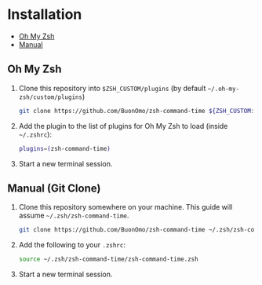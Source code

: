 # Installation

* [Oh My Zsh](#oh-my-zsh)
* [Manual](#manual-git-clone)

## Oh My Zsh

1. Clone this repository into `$ZSH_CUSTOM/plugins` (by default `~/.oh-my-zsh/custom/plugins`)

    ```sh
    git clone https://github.com/BuonOmo/zsh-command-time ${ZSH_CUSTOM:-~/.oh-my-zsh/custom}/plugins/zsh-command-time
    ```

2. Add the plugin to the list of plugins for Oh My Zsh to load (inside `~/.zshrc`):

    ```sh
    plugins=(zsh-command-time)
    ```

3. Start a new terminal session.

## Manual (Git Clone)

1. Clone this repository somewhere on your machine. This guide will assume `~/.zsh/zsh-command-time`.

    ```sh
    git clone https://github.com/BuonOmo/zsh-command-time ~/.zsh/zsh-command-time
    ```

2. Add the following to your `.zshrc`:

    ```sh
    source ~/.zsh/zsh-command-time/zsh-command-time.zsh
    ```

3. Start a new terminal session.
